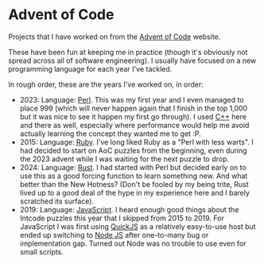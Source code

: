 # Advent of Code

Projects that I have worked on from the [Advent of Code](https://adventofcode.com/) website.

These have been fun at keeping me in practice (though it's obviously not spread
across all of software engineering). I usually have focused on a new
programming language for each year I've tackled.

In rough order, these are the years I've worked on, in order:

* 2023: Language: [Perl](https://www.perl.org/). This was my first year and I
  even managed to place 999 (which will never happen again that I finish in the
  top 1,000 but it was nice to see it happen my first go through). I used
  [C++](https://isocpp.org/) here and there as well, especially where
  performance would help me avoid actually learning the concept they wanted me
  to get :P.
* 2015: Language: [Ruby](https://www.ruby-lang.org/en/). I've long liked Ruby
  as a "Perl with less warts". I had decided to start on AoC puzzles from the
  beginning, even during the 2023 advent while I was waiting for the next
  puzzle to drop.
* 2024: Language: [Rust](https://www.rust-lang.org/). I had started with Perl
  but decided early on to use this as a good forcing function to learn
  something new. And what better than the New Hotness? (Don't be fooled by my
  being trite, Rust lived up to a good deal of the hype in my experience here
  and I barely scratched its surface).
* 2019: Language:
  [JavaScript](https://developer.mozilla.org/en-US/docs/Web/JavaScript). I
  heard enough good things about the Intcode puzzles this year that I skipped
  from 2015 to 2019. For JavaScript I was first using
  [QuickJS](https://bellard.org/quickjs/) as a relatively easy-to-use host but
  ended up switching to [Node JS](https://nodejs.org/) after one-to-many bug or
  implementation gap. Turned out Node was no trouble to use even for small
  scripts.

